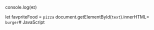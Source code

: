 console.log(`HI`)

let favpriteFood = `pizza`
document.getElementById(`text`).innerHTML= `burger`# JavaScript
